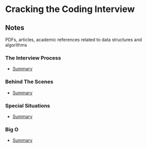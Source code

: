 # Cracking the Coding Interview

## Notes

PDFs, articles, academic references related to data structures and algorithms 

### The Interview Process

* [Summary](TheInterviewProcess.pdf)

### Behind The Scenes

* [Summary](BehindTheScenes.pdf)

### Special Situations

* [Summary](SpecialSituations.pdf)

### Big O

* [Summary](BigO.pdf)
